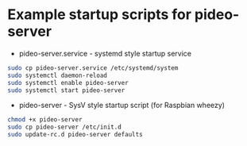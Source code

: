 # Example startup scripts for pideo-server
* pideo-server.service - systemd style startup service
```bash
sudo cp pideo-server.service /etc/systemd/system
sudo systemctl daemon-reload
sudo systemctl enable pideo-server
sudo systemctl start pideo-server
```

* pideo-server - SysV style startup script (for Raspbian wheezy)
```bash
chmod +x pideo-server
sudo cp pideo-server /etc/init.d
sudo update-rc.d pideo-server defaults
```
